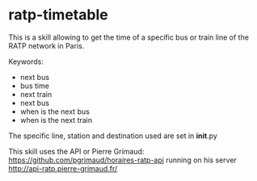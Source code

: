 # ratp-timetable

This is a skill allowing to get the time of a specific bus or train line of the RATP network in Paris.

Keywords:

* next bus
* bus time
* next train
* next bus
* when is the next bus
* when is the next train

The specific line, station and destination used are set in __init__.py

This skill uses the API or Pierre Grimaud: https://github.com/pgrimaud/horaires-ratp-api
running on his server http://api-ratp.pierre-grimaud.fr/

